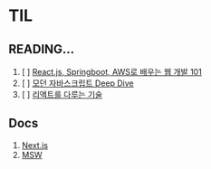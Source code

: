 # TIL

## READING...

1. [ ] [React.js, Springboot, AWS로 배우는 웹 개발 101](./react_springboot_aws/react_springboot_aws.md)
2. [ ] [모던 자바스크립트 Deep Dive](./modern_javascript_deep_dive/modern_javascript_deep_dive.md)
3. [ ] [리액트를 다루는 기술](./react_course_01/react_course_01.md)

## Docs

1. [Next.js](./docs/nextjs.md)
2. [MSW](./docs/msw.md)
